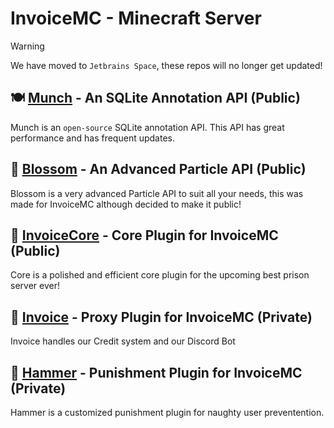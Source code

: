 # InvoiceMC - Minecraft Server

> [!WARNING]  
> We have moved to `Jetbrains Space`, these repos will no longer get updated!

## 🍽️ [Munch](https://github.com/InvoiceMC/Munch) - An SQLite Annotation API (Public)

Munch is an `open-source` SQLite annotation API. This API has great performance and has frequent updates.

## 🌸 [Blossom](https://github.com/InvoiceMC/Blossom) - An Advanced Particle API (Public)

Blossom is a very advanced Particle API to suit all your needs, this was made for InvoiceMC although decided to make it public!

## 💯 [InvoiceCore](https://github.com/InvoiceMC/InvoiceCore) - Core Plugin for InvoiceMC (Public)

Core is a polished and efficient core plugin for the upcoming best prison server ever!

## 🧐 [Invoice](https://github.com/InvoiceMC/Invoice) - Proxy Plugin for InvoiceMC (Private)

Invoice handles our Credit system and our Discord Bot

## 🔨 [Hammer](https://github.com/InvoiceMC/Hammer) - Punishment Plugin for InvoiceMC (Private)

Hammer is a customized punishment plugin for naughty user preventention.
